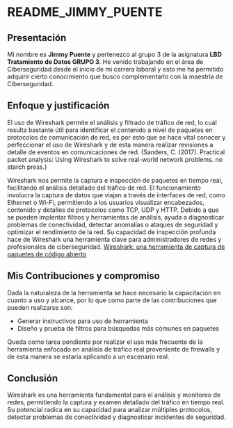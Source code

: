 # README_JIMMY_PUENTE

## Presentación
Mi nombre es **Jimmy Puente** y pertenezco al grupo 3 de la asignatura **LBD Tratamiento de Datos GRUPO 3**. He venido trabajando en el área de Ciberseguridad desde el inicio de mi carrera laboral y esto me ha permitido adquirir cierto conocimiento que busco complementarlo con la maestría de Ciberseguridad.

## Enfoque y justificación
El uso de Wireshark permite el análisis y filtrado de tráfico de red, lo cuál resulta bastante útil para identificar el contenido a nivel de paquetes en protocolos de comunicación de red, es por esto que se hace vital conocer y perfeccionar el uso de Wireshark y de esta manera realizar revisiones a detalle de eventos en comunicaciones de red. (Sanders, C. (2017). Practical packet analysis: Using Wireshark to solve real-world network problems. no starch press.)

Wireshark nos permite la captura e inspección de paquetes en tiempo real, facilitando el análisis detallado del tráfico de red. El funcionamiento involucra la captura de datos que viajan a través de interfaces de red, como Ethernet o Wi-Fi, permitiendo a los usuarios visualizar encabezados, contenido y detalles de protocolos como TCP, UDP y HTTP. Debido a que se pueden implentar filtros y herramientas de análisis, ayuda a diagnosticar problemas de conectividad, detectar anomalías o ataques de seguridad y optimizar el rendimiento de la red. Su capacidad de inspección profunda hace de Wireshark una herramienta clave para administradores de redes y profesionales de ciberseguridad. [Wireshark: una herramienta de captura de paquetes de código abierto](https://blog.invgate.com/es/wireshark)

## Mis Contribuciones y compromiso
Dada la naturaleza de la herramienta se hace necesario la capacitación en cuanto a uso y alcance, por lo que como parte de las contribuciones que pueden realizarse son:

* Generar instructivos para uso de herramienta
* Diseño y prueba de filtros para búsquedas más cómunes en paquetes

Queda como tarea pendiente por realizar el uso más frecuente de la herramienta enfocado en análisis de tráfico real proveniente de firewalls y de esta manera se estaría aplicando a un escenario real.


## Conclusión
Wireshark es una herramienta fundamental para el análisis y monitoreo de redes, permitiendo la captura y examen detallado del tráfico en tiempo real. Su potencial radica en su capacidad para analizar múltiples protocolos, detectar problemas de conectividad y diagnosticar incidentes de seguridad. 
